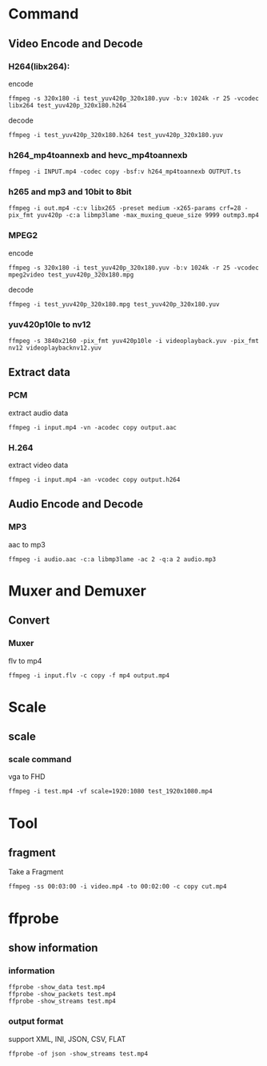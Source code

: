 # Command

## Video Encode and Decode
### H264(libx264):
encode
~~~
ffmpeg -s 320x180 -i test_yuv420p_320x180.yuv -b:v 1024k -r 25 -vcodec libx264 test_yuv420p_320x180.h264
~~~

decode
~~~
ffmpeg -i test_yuv420p_320x180.h264 test_yuv420p_320x180.yuv
~~~

### h264_mp4toannexb and hevc_mp4toannexb
~~~
ffmpeg -i INPUT.mp4 -codec copy -bsf:v h264_mp4toannexb OUTPUT.ts
~~~

### h265 and mp3 and 10bit to 8bit
~~~
ffmpeg -i out.mp4 -c:v libx265 -preset medium -x265-params crf=28 -pix_fmt yuv420p -c:a libmp3lame -max_muxing_queue_size 9999 outmp3.mp4
~~~

### MPEG2
encode
~~~
ffmpeg -s 320x180 -i test_yuv420p_320x180.yuv -b:v 1024k -r 25 -vcodec mpeg2video test_yuv420p_320x180.mpg
~~~

decode
~~~
ffmpeg -i test_yuv420p_320x180.mpg test_yuv420p_320x180.yuv
~~~

### yuv420p10le to nv12
~~~
ffmpeg -s 3840x2160 -pix_fmt yuv420p10le -i videoplayback.yuv -pix_fmt nv12 videoplaybacknv12.yuv
~~~

## Extract data
### PCM
extract audio data
~~~
ffmpeg -i input.mp4 -vn -acodec copy output.aac
~~~

### H.264
extract video data
~~~
ffmpeg -i input.mp4 -an -vcodec copy output.h264
~~~


## Audio Encode and Decode
### MP3
aac to mp3
~~~
ffmpeg -i audio.aac -c:a libmp3lame -ac 2 -q:a 2 audio.mp3
~~~

# Muxer and Demuxer
## Convert
### Muxer
flv to mp4
~~~
ffmpeg -i input.flv -c copy -f mp4 output.mp4
~~~


# Scale
## scale
### scale command
vga to FHD
~~~
ffmpeg -i test.mp4 -vf scale=1920:1080 test_1920x1080.mp4
~~~

# Tool
## fragment
Take a Fragment
~~~
ffmpeg -ss 00:03:00 -i video.mp4 -to 00:02:00 -c copy cut.mp4
~~~

# ffprobe
## show information
### information
~~~
ffprobe -show_data test.mp4
ffprobe -show_packets test.mp4
ffprobe -show_streams test.mp4
~~~

### output format
support XML, INI, JSON, CSV, FLAT
~~~
ffprobe -of json -show_streams test.mp4
~~~
